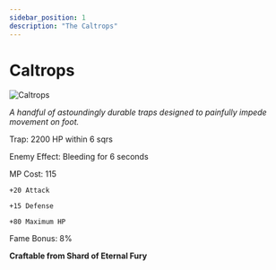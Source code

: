 ```yaml
---
sidebar_position: 1
description: "The Caltrops"
---
```


# Caltrops

![Caltrops](https://vwiki.valorserver.com/api/item/picture/caltrops)

<i>A handful of astoundingly durable traps designed to painfully impede movement on foot.</i>

Trap: 2200 HP within 6 sqrs

Enemy Effect: Bleeding for 6 seconds

MP Cost: 115

    +20 Attack
    
    +15 Defense
    
    +80 Maximum HP

Fame Bonus: 8%

**Craftable from Shard of Eternal Fury**
